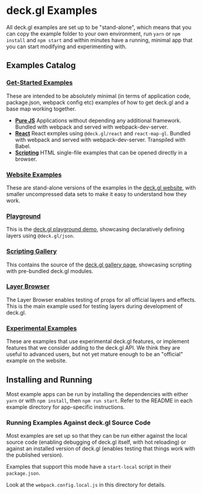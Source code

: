 # deck.gl Examples

All deck.gl examples are set up to be "stand-alone", which means that
you can copy the example folder to your own environment, run `yarn` or `npm install`
and `npm start` and within minutes have a running, minimal app that you can
start modifying and experimenting with.

## Examples Catalog

### [Get-Started Examples](./get-started)

These are intended to be absolutely minimal (in terms of application code,
package.json, webpack config etc) examples of how to get deck.gl and a base
map working together.

* **[Pure JS](./get-started/pure-js)** Applications without depending any additional framework. Bundled with
  webpack and served with webpack-dev-server.
* **[React](./get-started/react)** React exmples using `@deck.gl/react` and `react-map-gl`. Bundled with
  webpack and served with webpack-dev-server. Transpiled with Babel.
* **[Scripting](./get-started/scripting)** HTML single-file examples that can be  opened directly in a browser.


### [Website Examples](./website)

These are stand-alone versions of the examples in the [deck.gl
website](https://deck.gl), with smaller uncompressed data sets to make it easy to understand
how they work.


### [Playground](./playground)

This is the [deck.gl
playground demo](https://deck.gl/playground), showcasing declaratively defining layers using `@deck.gl/json`.


### [Scripting Gallery](./gallery)

This contains the source of the [deck.gl
gallery page](https://deck.gl/gallery), showcasing scripting with pre-bundled deck.gl modules.


### [Layer Browser](./layer-browser)

The Layer Browser enables testing of props for all official layers and effects.
This is the main example used for testing layers during development of deck.gl.


### [Experimental Examples](./experimental)

These are examples that use experimental deck.gl features, or implement features that we consider adding to the deck.gl API. We think they are useful to advanced users, but not yet mature enough to be an "official" example on the website.


## Installing and Running

Most example apps can be run by installing the dependencies with either `yarn` or with `npm install`, then `npm run start`. Refer to the README in each example directory for app-specific instructions.


### Running Examples Against deck.gl Source Code

Most examples are set up so that they can be run either
against the local source code (enabling debugging of deck.gl itself,
with hot reloading) or against an installed version of deck.gl
(enables testing that things work with the published version).

Examples that support this mode have a `start-local` script in their
`package.json`.

Look at the `webpack.config.local.js` in this directory for details.

